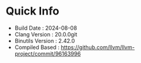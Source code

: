 # Quick Info
* Build Date : 2024-08-08
* Clang Version : 20.0.0git
* Binutils Version : 2.42.0
* Compiled Based : https://github.com/llvm/llvm-project/commit/96163996
